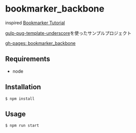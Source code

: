 # bookmarker_backbone

inspired [Bookmarker Tutorial](http://book.cakephp.org/3.0/en/tutorials-and-examples/bookmarks/intro.html)

[gulp-pug-template-underscore](https://www.npmjs.com/package/gulp-pug-template-underscore)を使ったサンプルプロジェクト

[gh-pages: bookmarker_backbone](https://aokiken.github.io/bookmarker_backbone/)

## Requirements
* node

## Installation

`$ npm install`

## Usage

`$ npm run start`